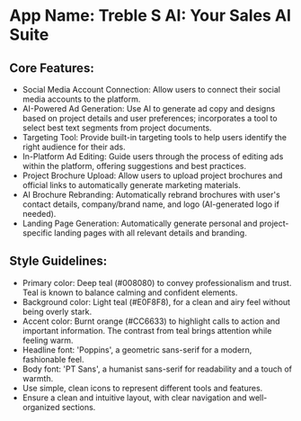 # **App Name**: Treble S AI: Your Sales AI Suite

## Core Features:

- Social Media Account Connection: Allow users to connect their social media accounts to the platform.
- AI-Powered Ad Generation: Use AI to generate ad copy and designs based on project details and user preferences; incorporates a tool to select best text segments from project documents.
- Targeting Tool: Provide built-in targeting tools to help users identify the right audience for their ads.
- In-Platform Ad Editing: Guide users through the process of editing ads within the platform, offering suggestions and best practices.
- Project Brochure Upload: Allow users to upload project brochures and official links to automatically generate marketing materials.
- AI Brochure Rebranding: Automatically rebrand brochures with user's contact details, company/brand name, and logo (AI-generated logo if needed).
- Landing Page Generation: Automatically generate personal and project-specific landing pages with all relevant details and branding.

## Style Guidelines:

- Primary color: Deep teal (#008080) to convey professionalism and trust. Teal is known to balance calming and confident elements.
- Background color: Light teal (#E0F8F8), for a clean and airy feel without being overly stark.
- Accent color: Burnt orange (#CC6633) to highlight calls to action and important information. The contrast from teal brings attention while feeling warm.
- Headline font: 'Poppins', a geometric sans-serif for a modern, fashionable feel.
- Body font: 'PT Sans', a humanist sans-serif for readability and a touch of warmth.
- Use simple, clean icons to represent different tools and features.
- Ensure a clean and intuitive layout, with clear navigation and well-organized sections.